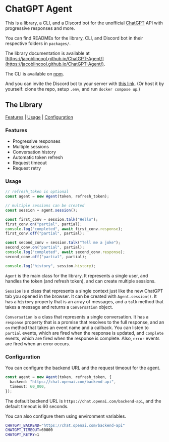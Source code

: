 # ChatGPT Agent

This is a library, a CLI, and a Discord bot for the unofficial [ChatGPT](https://chat.openai.com/chat) API with progressive responses and more.

You can find READMEs for the library, CLI, and Discord bot in their respective folders in `packages/`.

The library documentation is available at [https://jacoblincool.github.io/ChatGPT-Agent/](https://jacoblincool.github.io/ChatGPT-Agent/).

The CLI is available on [npm](https://www.npmjs.com/package/chatgpt-cli).

And you can invite the Discord bot to your server with [this link](https://discord.com/oauth2/authorize?client_id=1049030945832972389&permissions=274877975552&scope=bot). (Or host it by yourself: clone the repo, setup `.env`, and run `docker compose up`.)

## The Library

[Features](#features) | [Usage](#usage) | [Configuration](#configuration)

### Features

- Progressive responses
- Multiple sessions
- Conversation history
- Automatic token refresh
- Request timeout
- Request retry

### Usage

```ts
// refresh_token is optional
const agent = new Agent(token, refresh_token);

// multiple sessions can be created
const session = agent.session();

const first_conv = session.talk("Hello");
first_conv.on("partial", partial);
console.log("completed", await first_conv.response);
first_conv.off("partial", partial);

const second_conv = session.talk("Tell me a joke");
second_conv.on("partial", partial);
console.log("completed", await second_conv.response);
second_conv.off("partial", partial);

console.log("history", session.history);
```

`Agent` is the main class for the library. It represents a single user, and handles the token (and refresh token), and can create multiple sessions.

`Session` is a class that represents a single context just like the new ChatGPT tab you opened in the browser. It can be created with `Agent.session()`. It has a `history` property that is an array of messages, and a `talk` method that takes a message and returns a `Conversation` object.

`Conversation` is a class that represents a single conversation. It has a `response` property that is a promise that resolves to the full response, and an `on` method that takes an event name and a callback. You can listen to `partial` events, which are fired when the response is updated, and `complete` events, which are fired when the response is complete. Also, `error` events are fired when an error occurs.

### Configuration

You can configure the backend URL and the request timeout for the agent.

```ts
const agent = new Agent(token, refresh_token, {
  backend: "https://chat.openai.com/backend-api",
  timeout: 60_000,
});
```

The default backend URL is `https://chat.openai.com/backend-api`, and the default timeout is 60 seconds.

You can also configure them using environment variables.

```sh
CHATGPT_BACKEND="https://chat.openai.com/backend-api"
CHATGPT_TIMEOUT=60000
CHATGPT_RETRY=1
```
